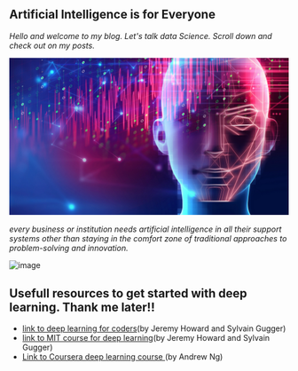 ## Artificial Intelligence is for Everyone
*Hello and welcome to my blog. Let's talk data Science. Scroll down and check out on my posts.*



![Image of deep learning](images/deep_learning_illustration.jpg)

*every business or institution needs artificial intelligence in all their support systems other than staying in the comfort zone of traditional approaches to problem-solving and innovation.*

![image](https://user-images.githubusercontent.com/78223861/194165886-db971d59-1dc5-4dcb-9789-119f5a5dbf30.png)




## Usefull resources to get started with deep learning. Thank me later!!
 
- [link to deep learning for coders](https://www.fast.ai)(by Jeremy Howard and Sylvain Gugger) 
- [link to MIT course for deep learning](http://introtodeeplearning.com/)(by Jeremy Howard and Sylvain Gugger) 
- [Link to Coursera deep learning course ](https://www.coursera.org/learn/neural-networks-deep-learning-fr/home/welcome)(by Andrew Ng) 
